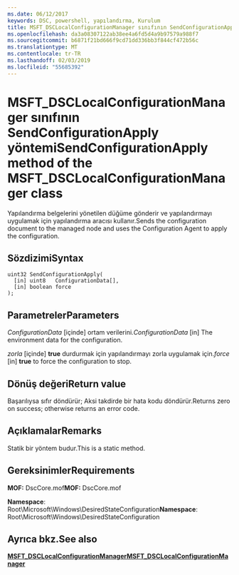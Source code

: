 ```yaml
---
ms.date: 06/12/2017
keywords: DSC, powershell, yapılandırma, Kurulum
title: MSFT_DSCLocalConfigurationManager sınıfının SendConfigurationApply yöntemi
ms.openlocfilehash: da3a08307122ab38ee4a6fd5d4a9b97579a988f7
ms.sourcegitcommit: b6871f21bd666f9cd71dd336bb3f844cf472b56c
ms.translationtype: MT
ms.contentlocale: tr-TR
ms.lasthandoff: 02/03/2019
ms.locfileid: "55685392"
---
```

# <a name="sendconfigurationapply-method-of-the-msftdsclocalconfigurationmanager-class"></a><span data-ttu-id="543fc-103">MSFT_DSCLocalConfigurationManager sınıfının SendConfigurationApply yöntemi</span><span class="sxs-lookup"><span data-stu-id="543fc-103">SendConfigurationApply method of the MSFT_DSCLocalConfigurationManager class</span></span>

<span data-ttu-id="543fc-104">Yapılandırma belgelerini yönetilen düğüme gönderir ve yapılandırmayı uygulamak için yapılandırma aracısı kullanır.</span><span class="sxs-lookup"><span data-stu-id="543fc-104">Sends the configuration document to the managed node and uses the Configuration Agent to apply the configuration.</span></span>

## <a name="syntax"></a><span data-ttu-id="543fc-105">Sözdizimi</span><span class="sxs-lookup"><span data-stu-id="543fc-105">Syntax</span></span>

```mof
uint32 SendConfigurationApply(
  [in] uint8   ConfigurationData[],
  [in] boolean force
);
```

## <a name="parameters"></a><span data-ttu-id="543fc-106">Parametreler</span><span class="sxs-lookup"><span data-stu-id="543fc-106">Parameters</span></span>

<span data-ttu-id="543fc-107">*ConfigurationData* \[içinde\] ortam verilerini.</span><span class="sxs-lookup"><span data-stu-id="543fc-107">*ConfigurationData* \[in\] The environment data for the configuration.</span></span>

<span data-ttu-id="543fc-108">*zorla* \[içinde\] **true** durdurmak için yapılandırmayı zorla uygulamak için.</span><span class="sxs-lookup"><span data-stu-id="543fc-108">*force* \[in\] **true** to force the configuration to stop.</span></span>

## <a name="return-value"></a><span data-ttu-id="543fc-109">Dönüş değeri</span><span class="sxs-lookup"><span data-stu-id="543fc-109">Return value</span></span>

<span data-ttu-id="543fc-110">Başarılıysa sıfır döndürür; Aksi takdirde bir hata kodu döndürür.</span><span class="sxs-lookup"><span data-stu-id="543fc-110">Returns zero on success; otherwise returns an error code.</span></span>

## <a name="remarks"></a><span data-ttu-id="543fc-111">Açıklamalar</span><span class="sxs-lookup"><span data-stu-id="543fc-111">Remarks</span></span>

<span data-ttu-id="543fc-112">Statik bir yöntem budur.</span><span class="sxs-lookup"><span data-stu-id="543fc-112">This is a static method.</span></span>

## <a name="requirements"></a><span data-ttu-id="543fc-113">Gereksinimler</span><span class="sxs-lookup"><span data-stu-id="543fc-113">Requirements</span></span>

<span data-ttu-id="543fc-114">**MOF:** DscCore.mof</span><span class="sxs-lookup"><span data-stu-id="543fc-114">**MOF:** DscCore.mof</span></span>

<span data-ttu-id="543fc-115">**Namespace**: Root\Microsoft\Windows\DesiredStateConfiguration</span><span class="sxs-lookup"><span data-stu-id="543fc-115">**Namespace**: Root\Microsoft\Windows\DesiredStateConfiguration</span></span>

## <a name="see-also"></a><span data-ttu-id="543fc-116">Ayrıca bkz.</span><span class="sxs-lookup"><span data-stu-id="543fc-116">See also</span></span>

[<span data-ttu-id="543fc-117">**MSFT_DSCLocalConfigurationManager**</span><span class="sxs-lookup"><span data-stu-id="543fc-117">**MSFT_DSCLocalConfigurationManager**</span></span>](msft-dsclocalconfigurationmanager.md)